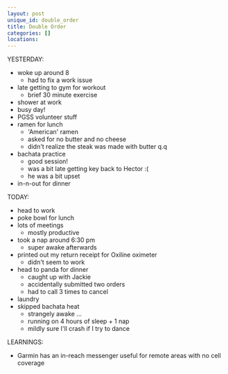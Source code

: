 ```yaml
---
layout: post
unique_id: double_order
title: Double Order
categories: []
locations: 
---
```


YESTERDAY:
* woke up around 8
  * had to fix a work issue
* late getting to gym for workout
  * brief 30 minute exercise
* shower at work
* busy day!
* PGSS volunteer stuff
* ramen for lunch
  * 'American' ramen
  * asked for no butter and no cheese
  * didn't realize the steak was made with butter q.q
* bachata practice
  * good session!
  * was a bit late getting key back to Hector :(
  * he was a bit upset
* in-n-out for dinner

TODAY:
* head to work
* poke bowl for lunch
* lots of meetings
  * mostly productive
* took a nap around 6:30 pm
  * super awake afterwards
* printed out my return receipt for Oxiline oximeter
  * didn't seem to work
* head to panda for dinner
  * caught up with Jackie
  * accidentally submitted two orders
  * had to call 3 times to cancel
* laundry
* skipped bachata heat
  * strangely awake ...
  * running on 4 hours of sleep + 1 nap
  * mildly sure I'll crash if I try to dance

LEARNINGS:
* Garmin has an in-reach messenger useful for remote areas with no cell coverage
